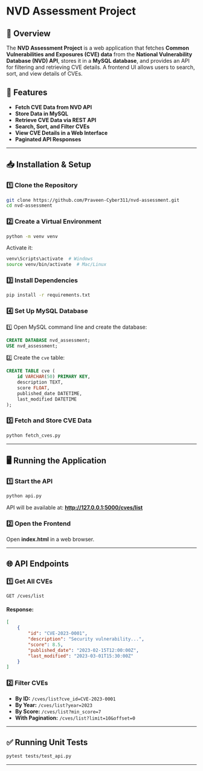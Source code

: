 # NVD Assessment Project

## 📌 Overview
The **NVD Assessment Project** is a web application that fetches **Common Vulnerabilities and Exposures (CVE) data** from the **National Vulnerability Database (NVD) API**, stores it in a **MySQL database**, and provides an API for filtering and retrieving CVE details. A frontend UI allows users to search, sort, and view details of CVEs.

## 🚀 Features
- **Fetch CVE Data from NVD API**
- **Store Data in MySQL**
- **Retrieve CVE Data via REST API**
- **Search, Sort, and Filter CVEs**
- **View CVE Details in a Web Interface**
- **Paginated API Responses**

---

## 📥 Installation & Setup

### **1️⃣ Clone the Repository**
```sh
git clone https://github.com/Praveen-Cyber311/nvd-assessment.git
cd nvd-assessment
```

### **2️⃣ Create a Virtual Environment**
```sh
python -m venv venv
```
Activate it:
```sh
venv\Scripts\activate  # Windows
source venv/bin/activate  # Mac/Linux
```

### **3️⃣ Install Dependencies**
```sh
pip install -r requirements.txt
```

### **4️⃣ Set Up MySQL Database**
1️⃣ Open MySQL command line and create the database:
```sql
CREATE DATABASE nvd_assessment;
USE nvd_assessment;
```
2️⃣ Create the `cve` table:
```sql
CREATE TABLE cve (
    id VARCHAR(50) PRIMARY KEY,
    description TEXT,
    score FLOAT,
    published_date DATETIME,
    last_modified DATETIME
);
```

### **5️⃣ Fetch and Store CVE Data**
```sh
python fetch_cves.py
```

---

## 🖥️ Running the Application

### **1️⃣ Start the API**
```sh
python api.py
```
API will be available at: **http://127.0.0.1:5000/cves/list**

### **2️⃣ Open the Frontend**
Open **index.html** in a web browser.

---

## 🌐 API Endpoints

### **1️⃣ Get All CVEs**
```http
GET /cves/list
```
#### **Response:**
```json
[
    {
        "id": "CVE-2023-0001",
        "description": "Security vulnerability...",
        "score": 8.5,
        "published_date": "2023-02-15T12:00:00Z",
        "last_modified": "2023-03-01T15:30:00Z"
    }
]
```

### **2️⃣ Filter CVEs**
- **By ID:** `/cves/list?cve_id=CVE-2023-0001`
- **By Year:** `/cves/list?year=2023`
- **By Score:** `/cves/list?min_score=7`
- **With Pagination:** `/cves/list?limit=10&offset=0`

---

## ✅ Running Unit Tests
```sh
pytest tests/test_api.py
```

---



